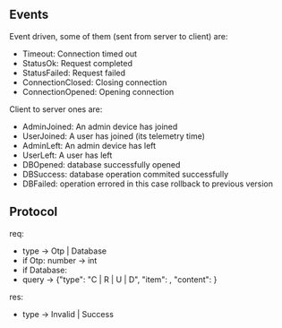 ## Events
Event driven, some of them (sent from server to client) are:
- Timeout: Connection timed out
- StatusOk: Request completed
- StatusFailed: Request failed
- ConnectionClosed: Closing connection
- ConnectionOpened: Opening connection

Client to server ones are:
- AdminJoined: An admin device has joined
- UserJoined: A user has joined (its telemetry time)
- AdminLeft: An admin device has left
- UserLeft: A user has left
- DBOpened: database successfully opened
- DBSuccess: database operation commited successfully
- DBFailed: operation errored in this case rollback to previous version

## Protocol
req: 
- type -> Otp | Database
- if Otp: number -> int
- if Database:
- query -> {"type": "C | R | U | D", "item": , "content": }

res:
- type -> Invalid | Success
